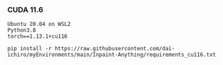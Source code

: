 
### CUDA 11.6

~~~
Ubuntu 20.04 on WSL2
Python3.8
torch==1.13.1+cu116
~~~

~~~
pip install -r https://raw.githubusercontent.com/dai-ichiro/myEnvironments/main/Inpaint-Anything/requirements_cu116.txt
~~~
